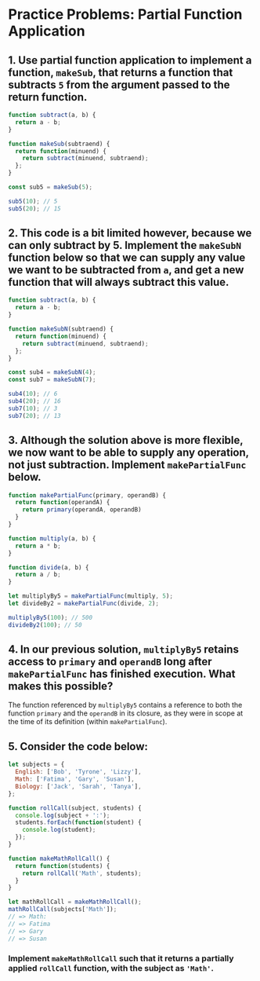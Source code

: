 # Practice Problems: Partial Function Application

## 1. Use partial function application to implement a function, `makeSub`, that returns a function that subtracts `5` from the argument passed to the return function.

```js
function subtract(a, b) {
  return a - b;
}

function makeSub(subtraend) {
  return function(minuend) {
    return subtract(minuend, subtraend);
  };
}

const sub5 = makeSub(5);

sub5(10); // 5
sub5(20); // 15
```

## 2. This code is a bit limited however, because we can only subtract by 5. Implement the `makeSubN` function below so that we can supply any value we want to be subtracted from `a`, and get a new function that will always subtract this value.

```js
function subtract(a, b) {
  return a - b;
}

function makeSubN(subtraend) {
  return function(minuend) {
    return subtract(minuend, subtraend);
  };
}

const sub4 = makeSubN(4);
const sub7 = makeSubN(7);

sub4(10); // 6
sub4(20); // 16
sub7(10); // 3
sub7(20); // 13
```

## 3. Although the solution above is more flexible, we now want to be able to supply any operation, not just subtraction. Implement `makePartialFunc` below.

```js
function makePartialFunc(primary, operandB) {
  return function(operandA) {
    return primary(operandA, operandB)
  }
}

function multiply(a, b) {
  return a * b;
}

function divide(a, b) {
  return a / b;
}

let multiplyBy5 = makePartialFunc(multiply, 5);
let divideBy2 = makePartialFunc(divide, 2);

multiplyBy5(100); // 500
divideBy2(100); // 50
```

## 4. In our previous solution, `multiplyBy5` retains access to `primary` and `operandB` long after `makePartialFunc` has finished execution. What makes this possible?

The function referenced by `multiplyBy5` contains a reference to both the function `primary` and the `operandB` in its closure, as they were in scope at the time of its definition (within `makePartialFunc`).

## 5. Consider the code below:

```js
let subjects = {
  English: ['Bob', 'Tyrone', 'Lizzy'],
  Math: ['Fatima', 'Gary', 'Susan'],
  Biology: ['Jack', 'Sarah', 'Tanya'],
};

function rollCall(subject, students) {
  console.log(subject + ':');
  students.forEach(function(student) {
    console.log(student);
  });
}

function makeMathRollCall() {
  return function(students) {
    return rollCall('Math', students);
  }
}

let mathRollCall = makeMathRollCall();
mathRollCall(subjects['Math']);
// => Math:
// => Fatima
// => Gary
// => Susan
```

### Implement `makeMathRollCall` such that it returns a partially applied `rollCall` function, with the subject as `'Math'`.